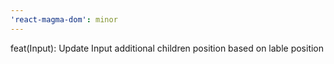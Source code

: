 ```yaml
---
'react-magma-dom': minor
---
```


feat(Input): Update Input additional children position based on lable position